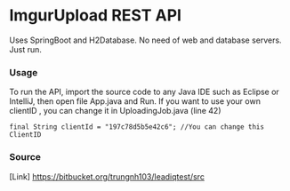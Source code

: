 # ImgurUpload REST API #
Uses SpringBoot and H2Database. No need of web and database servers. Just run.

### Usage ###
To run the API, import the source code to any Java IDE such as Eclipse or IntelliJ, then open file App.java and Run.
If you want to use your own clientID , you can change it in UploadingJob.java (line 42)
```
final String clientId = "197c78d5b5e42c6"; //You can change this ClientID
```

### Source ###
[Link] https://bitbucket.org/trungnh103/leadiqtest/src
